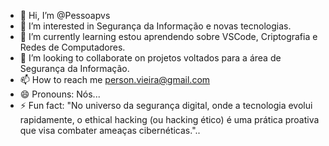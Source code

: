 - 👋 Hi, I’m @Pessoapvs
- 👀 I’m interested in Segurança da Informação e novas tecnologias.
- 🌱 I’m currently learning estou aprendendo sobre VSCode, Criptografia e Redes de Computadores.
- 💞️ I’m looking to collaborate on projetos voltados para a área de Segurança da Informação.
- 📫 How to reach me person.vieira@gmail.com
- 😄 Pronouns: Nós...
- ⚡ Fun fact: "No universo da segurança digital, onde a tecnologia evolui rapidamente, o ethical hacking (ou hacking ético) é uma prática proativa que visa combater ameaças cibernéticas."..

<!---
Pessoapvs/Pessoapvs is a ✨ special ✨ repository because its `README.md` (this file) appears on your GitHub profile.
You can click the Preview link to take a look at your changes.
--->
